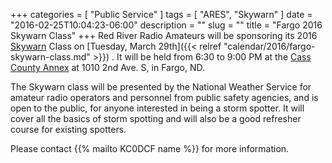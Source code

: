 +++
categories = [ "Public Service" ]
tags = [ "ARES", "Skywarn" ]
date = "2016-02-25T10:04:23-06:00"
description = ""
slug = ""
title = "Fargo 2016 Skywarn Class"
+++
Red River Radio Amateurs will be sponsoring its 2016 [Skywarn](http://skywarn.org/) Class on [Tuesday, March 29th]({{< relref "calendar/2016/fargo-skywarn-class.md" >}}) .  It will be held from 6:30 to 9:00 PM at the [Cass County Annex](http://www.mapquest.com/us/nd/fargo/58103-1788/1010-2nd-ave-s-46.872638,-96.794521?npt=true) at 1010 2nd Ave. S, in Fargo, ND.

The Skywarn class will be presented by the National Weather Service for amateur radio operators and personnel from public safety agencies, and is open to the public, for anyone interested in being a storm spotter.  It will cover all the basics of storm spotting and will also be a good refresher course for existing spotters.

Please contact {{% mailto KC0DCF name %}} for more information.
<!--more-->
